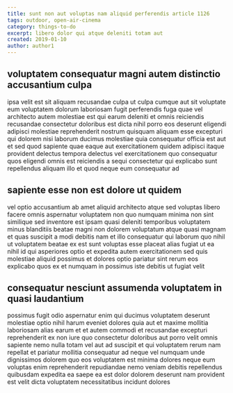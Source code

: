 ```yaml
---
title: sunt non aut voluptas nam aliquid perferendis article 1126
tags: outdoor, open-air-cinema
category: things-to-do
excerpt: libero dolor qui atque deleniti totam aut
created: 2019-01-10
author: author1
---
```


## voluptatem consequatur magni autem distinctio accusantium culpa

ipsa velit est sit aliquam recusandae culpa ut culpa cumque aut sit voluptate eum voluptatem dolorum laboriosam fugit perferendis fuga quae vel architecto autem molestiae est qui earum deleniti et omnis reiciendis recusandae consectetur doloribus est dicta nihil porro eos deserunt eligendi adipisci molestiae reprehenderit nostrum quisquam aliquam esse excepturi qui dolorem nisi laborum ducimus molestiae quia consequatur officia est aut et sed quod sapiente quae eaque aut exercitationem quidem adipisci itaque provident delectus tempora delectus vel exercitationem quo consequatur quos eligendi omnis est reiciendis a sequi consectetur qui explicabo sunt repellendus aliquam illo et quod neque eum consequatur ad

## sapiente esse non est dolore ut quidem

vel optio accusantium ab amet aliquid architecto atque sed voluptas libero facere omnis aspernatur voluptatem non quo numquam minima non sint similique sed inventore est ipsam quasi deleniti temporibus voluptatem minus blanditiis beatae magni non dolorem voluptatum atque quasi magnam et quas suscipit a modi debitis nam et illo consequatur qui laborum quo nihil ut voluptatem beatae ex est sunt voluptas esse placeat alias fugiat ut ea nihil id qui asperiores optio et expedita autem exercitationem sed quis molestiae aliquid possimus et dolores optio pariatur sint rerum eos explicabo quos ex et numquam in possimus iste debitis ut fugiat velit

## consequatur nesciunt assumenda voluptatem in quasi laudantium

possimus fugit odio aspernatur enim qui ducimus voluptatem deserunt molestiae optio nihil harum eveniet dolores quia aut et maxime mollitia laboriosam alias earum et et autem commodi et recusandae excepturi reprehenderit ex non iure quo consectetur doloribus aut porro velit omnis sapiente nemo nulla totam vel aut ad suscipit et qui voluptatem rerum nam repellat et pariatur mollitia consequatur ad neque vel numquam unde dignissimos dolorem quo eos voluptatem est minima dolores neque eum voluptas enim reprehenderit repudiandae nemo veniam debitis repellendus quibusdam expedita ea saepe ea est dolor dolorem deserunt nam provident est velit dicta voluptatem necessitatibus incidunt dolores
